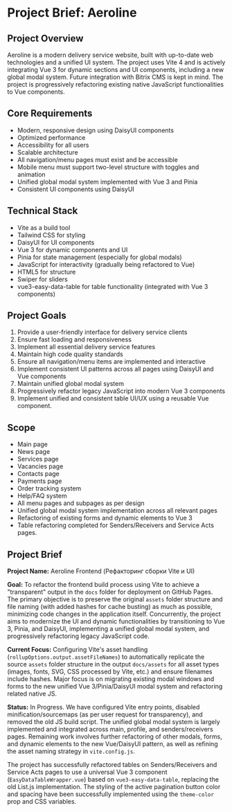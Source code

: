 # Project Brief: Aeroline

## Project Overview
Aeroline is a modern delivery service website, built with up-to-date web technologies and a unified UI system. The project uses Vite 4 and is actively integrating Vue 3 for dynamic sections and UI components, including a new global modal system. Future integration with Bitrix CMS is kept in mind. The project is progressively refactoring existing native JavaScript functionalities to Vue components.

## Core Requirements
- Modern, responsive design using DaisyUI components
- Optimized performance
- Accessibility for all users
- Scalable architecture
- All navigation/menu pages must exist and be accessible
- Mobile menu must support two-level structure with toggles and animation
- Unified global modal system implemented with Vue 3 and Pinia
- Consistent UI components using DaisyUI

## Technical Stack
- Vite as a build tool
- Tailwind CSS for styling
- DaisyUI for UI components
- Vue 3 for dynamic components and UI
- Pinia for state management (especially for global modals)
- JavaScript for interactivity (gradually being refactored to Vue)
- HTML5 for structure
- Swiper for sliders
- vue3-easy-data-table for table functionality (integrated with Vue 3 components)

## Project Goals
1. Provide a user-friendly interface for delivery service clients
2. Ensure fast loading and responsiveness
3. Implement all essential delivery service features
4. Maintain high code quality standards
5. Ensure all navigation/menu items are implemented and interactive
6. Implement consistent UI patterns across all pages using DaisyUI and Vue components
7. Maintain unified global modal system
8. Progressively refactor legacy JavaScript into modern Vue 3 components
9. Implement unified and consistent table UI/UX using a reusable Vue component.

## Scope
- Main page
- News page
- Services page
- Vacancies page
- Contacts page
- Payments page
- Order tracking system
- Help/FAQ system
- All menu pages and subpages as per design
- Unified global modal system implementation across all relevant pages
- Refactoring of existing forms and dynamic elements to Vue 3
- Table refactoring completed for Senders/Receivers and Service Acts pages.

## Project Brief

**Project Name:** Aeroline Frontend (Рефакторинг сборки Vite и UI)

**Goal:** To refactor the frontend build process using Vite to achieve a "transparent" output in the `docs` folder for deployment on GitHub Pages. The primary objective is to preserve the original `assets` folder structure and file naming (with added hashes for cache busting) as much as possible, minimizing code changes in the application itself. Concurrently, the project aims to modernize the UI and dynamic functionalities by transitioning to Vue 3, Pinia, and DaisyUI, implementing a unified global modal system, and progressively refactoring legacy JavaScript code.

**Current Focus:** Configuring Vite's asset handling (`rollupOptions.output.assetFileNames`) to automatically replicate the source `assets` folder structure in the output `docs/assets` for all asset types (images, fonts, SVG, CSS processed by Vite, etc.) and ensure filenames include hashes. Major focus is on migrating existing modal windows and forms to the new unified Vue 3/Pinia/DaisyUI modal system and refactoring related native JS. 

**Status:** In Progress. We have configured Vite entry points, disabled minification/sourcemaps (as per user request for transparency), and removed the old JS build script. The unified global modal system is largely implemented and integrated across main, profile, and senders/receivers pages. Remaining work involves further refactoring of other modals, forms, and dynamic elements to the new Vue/DaisyUI pattern, as well as refining the asset naming strategy in `vite.config.js`. 

The project has successfully refactored tables on Senders/Receivers and Service Acts pages to use a universal Vue 3 component (`EasyDataTableWrapper.vue`) based on `vue3-easy-data-table`, replacing the old List.js implementation. The styling of the active pagination button color and spacing have been successfully implemented using the `theme-color` prop and CSS variables. 